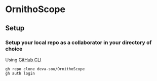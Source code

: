 # OrnithoScope
## Setup
### Setup your local repo as a collaborator in your directory of choice
Using [GitHub CLI](https://github.com/cli/cli)
```
gh repo clone deva-sou/OrnithoScope
gh auth login

```
